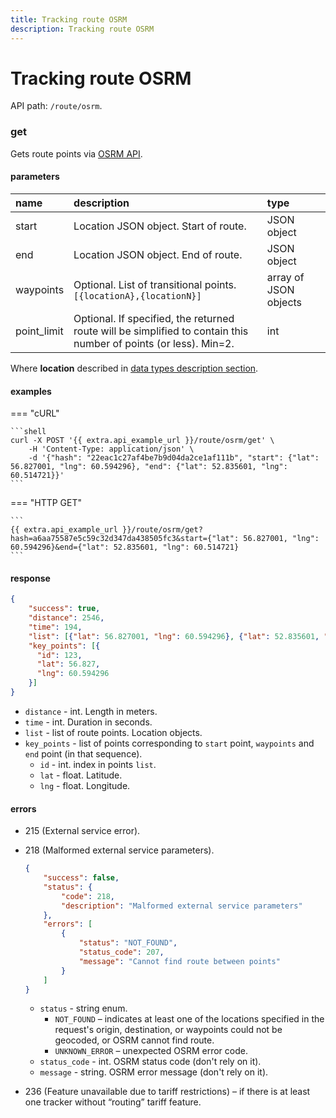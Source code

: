 ```yaml
---
title: Tracking route OSRM
description: Tracking route OSRM
---
```


# Tracking route OSRM

API path: `/route/osrm`.

### get

Gets route points via [OSRM API](https://github.com/Project-OSRM/osrm-backend/wiki/Server-api#requesting-routes).

#### parameters

| name | description | type|
| :------ | :------ | :----- |
| start | Location JSON object. Start of route. | JSON object |
| end | Location JSON object. End of route. | JSON object |
| waypoints | Optional. List of transitional points. `[{locationA},{locationN}]` | array of JSON objects |
| point_limit | Optional. If specified, the returned route will be simplified to contain this number of points (or less). Min=2. | int |

Where **location** described in [data types description section](../../../getting-started.md#data-types).

#### examples

=== "cURL"

    ```shell
    curl -X POST '{{ extra.api_example_url }}/route/osrm/get' \
        -H 'Content-Type: application/json' \ 
        -d '{"hash": "22eac1c27af4be7b9d04da2ce1af111b", "start": {"lat": 56.827001, "lng": 60.594296}, "end": {"lat": 52.835601, "lng": 60.514721}}'
    ```

=== "HTTP GET"

    ```
    {{ extra.api_example_url }}/route/osrm/get?hash=a6aa75587e5c59c32d347da438505fc3&start={"lat": 56.827001, "lng": 60.594296}&end={"lat": 52.835601, "lng": 60.514721}
    ```

#### response

```json
{
    "success": true,
    "distance": 2546,
    "time": 194,
    "list": [{"lat": 56.827001, "lng": 60.594296}, {"lat": 52.835601, "lng": 60.514721}],
    "key_points": [{
      "id": 123,
      "lat": 56.827,
      "lng": 60.594296
    }] 
}
```

* `distance` - int. Length in meters.
* `time` - int. Duration in seconds.
* `list` - list of route points. Location objects.
* `key_points` - list of points corresponding to `start` point, `waypoints` and `end` point (in that sequence).
    * `id` - int. index in points `list`.
    * `lat` - float. Latitude.
    * `lng` - float. Longitude.

#### errors

* 215 (External service error).
* 218 (Malformed external service parameters).
    ```json
    {
        "success": false,
        "status": {
            "code": 218,
            "description": "Malformed external service parameters"
        },
        "errors": [
            {
                "status": "NOT_FOUND",
                "status_code": 207,
                "message": "Cannot find route between points"
            }
        ]
    }
    ```
  
    * `status` - string enum.
        * `NOT_FOUND` – indicates at least one of the locations specified in the request's origin, destination, or 
        waypoints could not be geocoded, or OSRM cannot find route.
        * `UNKNOWN_ERROR` – unexpected OSRM error code.
    * `status_code` - int. OSRM status code (don't rely on it).
    * `message` - string. OSRM error message (don't rely on it).
    
* 236 (Feature unavailable due to tariff restrictions) – if there is at least one tracker without “routing” tariff 
feature.
